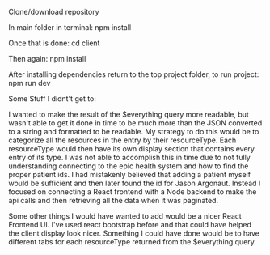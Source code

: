 Clone/download repository

In main folder in terminal:
npm install

Once that is done:
cd client

Then again:
npm install

After installing dependencies return to the top project folder, to run project:
npm run dev




Some Stuff I didnt't get to:

I wanted to make the result of the $everything query more readable, but wasn't able to get it done in time to be much
more than the JSON converted to a string and formatted to be readable.
My strategy to do this would be to categorize all the resources in the entry by their resourceType. Each resourceType
would then have its own display section that contains every entry of its type.
I was not able to accomplish this in time due to not fully understanding connecting to the epic health system 
and how to find the proper patient ids. I had mistakenly believed that adding a patient myself would be sufficient 
and then later found the id for Jason Argonaut. Instead I focused on connecting a React frontend with a Node backend
to make the api calls and then retrieving all the data when it was paginated.

Some other things I would have wanted to add would be a nicer React Frontend UI. I've used react bootstrap before and
that could have helped the client display look nicer. Something I could have done would be to have different tabs for
each resourceType returned from the $everything query. 

